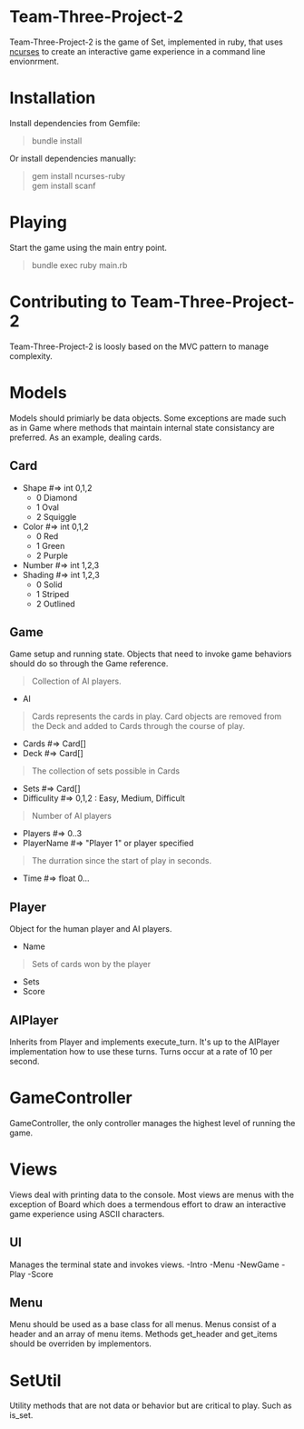# Team-Three-Project-2
Team-Three-Project-2 is the game of Set, implemented in ruby, that uses [ncurses](https://tldp.org/HOWTO/NCURSES-Programming-HOWTO/) to create an interactive game experience in a command line envionrment.

# Installation
Install dependencies from Gemfile:
> bundle install

Or install dependencies manually:
> gem install ncurses-ruby \
> gem install scanf

# Playing
Start the game using the main entry point.
>  bundle exec ruby main.rb

# Contributing to Team-Three-Project-2
Team-Three-Project-2 is loosly based on the MVC pattern to manage complexity.

# Models
Models should primiarly be data objects. Some exceptions are made such as in Game where methods that maintain internal state consistancy are preferred. As an example, dealing cards.

## Card
- Shape #=> int 0,1,2
    - 0 Diamond
    - 1 Oval
    - 2 Squiggle
- Color #=> int 0,1,2
    - 0 Red
    - 1 Green
    - 2 Purple
- Number #=> int 1,2,3
- Shading #=> int 1,2,3
    - 0 Solid
    - 1 Striped
    - 2 Outlined

## Game
Game setup and running state. Objects that need to invoke game behaviors should do so through the Game reference.
> Collection of AI players.
- AI
> Cards represents the cards in play. Card objects are removed from the Deck and added to Cards through the course of play.
- Cards #=> Card[]
- Deck #=> Card[]
> The collection of sets possible in Cards
- Sets #=> Card[]
- Difficulity #=> 0,1,2 : Easy, Medium, Difficult
> Number of AI players
- Players  #=> 0..3
- PlayerName #=> "Player 1" or player specified
> The durration since the start of play in seconds.
- Time #=> float 0...

## Player
Object for the human player and AI players.
- Name 
> Sets of cards won by the player
- Sets 
- Score

## AIPlayer
Inherits from Player and implements execute_turn. It's up to the AIPlayer implementation how to use these turns. Turns occur at a rate of 10 per second.

# GameController
GameController, the only controller manages the highest level of running the game.

# Views
Views deal with printing data to the console. Most views are menus with the exception of Board which does a termendous effort to draw an interactive game experience using ASCII characters.

## UI
Manages the terminal state and invokes views.
-Intro
-Menu
-NewGame
-Play
-Score

## Menu
Menu should be used as a base class for all menus. Menus consist of a header and an array of menu items. Methods get_header and get_items should be overriden by implementors.

# SetUtil
Utility methods that are not data or behavior but are critical to play. Such as is_set.